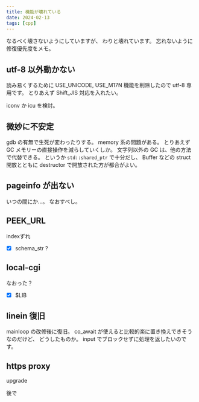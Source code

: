 ```yaml
---
title: 機能が壊れている
date: 2024-02-13
tags: [cpp]
---
```


なるべく壊さないようにしていますが、
わりと壊れています。
忘れないように修復優先度をメモ。

<!-- truncate -->

## utf-8 以外動かない

読み易くするために USE_UNICODE, USE_M17N 機能を削除したので utf-8 専用です。
とりあえず Shift_JIS 対応を入れたい。

iconv か icu を検討。

## 微妙に不安定

gdb の有無で生死が変わったりする。
memory 系の問題がある。
とりあえず GC メモリーの直接操作を減らしていくしか。
文字列以外の GC は、他の方法で代替できる。
というか `std::shared_ptr` で十分だし、
Buffer などの struct 開放とともに destructor で開放された方が都合がよい。

## pageinfo が出ない

いつの間にか…。
なおすべし。

## PEEK_URL

indexずれ

- [x] schema_str ?

## local-cgi

なおった？

- [x] $LIB

## linein 復旧

mainloop の改修後に復旧。
co_await が使えると比較的楽に置き換えできそうなのだけど、
どうしたものか。
input でブロックせずに処理を返したいのです。

## https proxy

upgrade

後で

